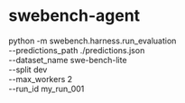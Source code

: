 # swebench-agent
python -m swebench.harness.run_evaluation \
  --predictions_path ./predictions.json \
  --dataset_name swe-bench-lite \
  --split dev \
  --max_workers 2 \
  --run_id my_run_001